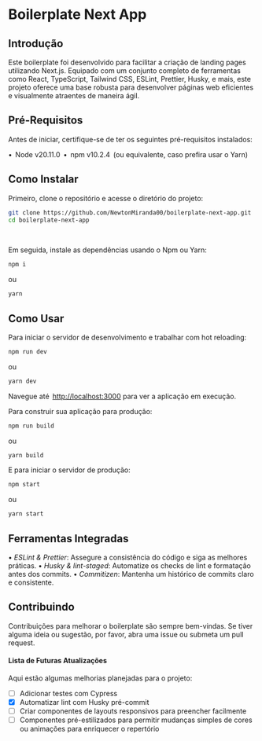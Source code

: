 # Boilerplate Next App

## Introdução

Este boilerplate foi desenvolvido para facilitar a criação de landing pages utilizando Next.js. Equipado com um conjunto completo de ferramentas como React, TypeScript, Tailwind CSS, ESLint, Prettier, Husky, e mais, este projeto oferece uma base robusta para desenvolver páginas web eficientes e visualmente atraentes de maneira ágil.

## Pré-Requisitos

Antes de iniciar, certifique-se de ter os seguintes pré-requisitos instalados:

•⁠  ⁠⁠ Node v20.11.0 ⁠
•⁠  ⁠⁠ npm v10.2.4 ⁠ (ou equivalente, caso prefira usar o Yarn)

## Como Instalar

Primeiro, clone o repositório e acesse o diretório do projeto:

```bash
git clone https://github.com/NewtonMiranda00/boilerplate-next-app.git
cd boilerplate-next-app
```

 ⁠

Em seguida, instale as dependências usando o Npm ou Yarn:

```bash
npm i
```
ou
```bash
yarn
```

## Como Usar

Para iniciar o servidor de desenvolvimento e trabalhar com hot reloading:

```bash
npm run dev
```
ou
```bash
yarn dev
```

Navegue até ⁠ <a href="http://localhost:3000" target="_blank">http://localhost:3000</a>⁠ para ver a aplicação em execução.

Para construir sua aplicação para produção:

```bash
npm run build
```
ou
```bash
yarn build
```

E para iniciar o servidor de produção:

```bash
npm start
```
ou
```bash
yarn start
```

## Ferramentas Integradas

•⁠  ⁠*ESLint & Prettier*: Assegure a consistência do código e siga as melhores práticas.
•⁠  ⁠*Husky & lint-staged*: Automatize os checks de lint e formatação antes dos commits.
•⁠  ⁠*Commitizen*: Mantenha um histórico de commits claro e consistente.

## Contribuindo

Contribuições para melhorar o boilerplate são sempre bem-vindas. Se tiver alguma ideia ou sugestão, por favor, abra uma issue ou submeta um pull request.


#### Lista de Futuras Atualizações

Aqui estão algumas melhorias planejadas para o projeto:

- [ ] Adicionar testes com Cypress
- [x] Automatizar lint com Husky pré-commit
- [ ] Criar componentes de layouts responsivos para preencher facilmente
- [ ] Componentes pré-estilizados para permitir mudanças simples de cores ou animações para enriquecer o repertório
